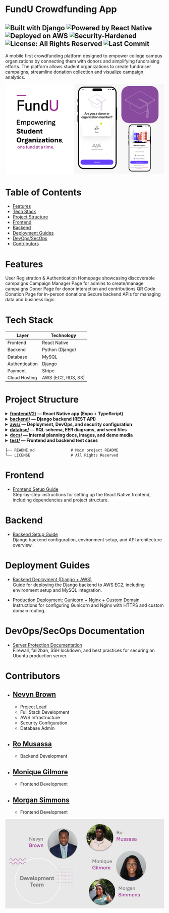 # FundU Crowdfunding App

![Built with Django](https://img.shields.io/badge/backend-Django-blue)
![Powered by React Native](https://img.shields.io/badge/frontend-React%20Native-orange)
![Deployed on AWS](https://img.shields.io/badge/deployment-AWS-232f3e)
![Security-Hardened](https://img.shields.io/badge/security-Fail2Ban%20%2B%20UFW-brightgreen)
![License: All Rights Reserved](https://img.shields.io/badge/license-All%20Rights%20Reserved-red)
![Last Commit](https://img.shields.io/github/last-commit/BrownTD/fundu-app)
---

A mobile first crowdfunding platform designed to empower college campus organizations by connecting them with donors and simplifying fundraising efforts. The platform allows student organizations to create fundraiser campaigns, streamline donation collection and visualize campaign analytics.

![FundU Logo](./docs/images/FundU.png)


# Table of Contents

- [Features](#features)
- [Tech Stack](#tech-stack)
- [Project Structure](#project-structure)
- [Frontend](#frontend)
- [Backend](#backend)
- [Deployment Guides](#deployment-guides)
- [DevOps/SecOps](#devopssecops-documentation)
- [Contributors](#contributors)

# Features

User Registration & Authentication 
Homepage showcasing discoverable campaigns
Campaign Manager Page for admins to create/manage campaigns
Donor Page for donor interaction and contributions
QR Code Donation Page for in-person donations
Secure backend APIs for managing data and business logic

# Tech Stack

| **Layer**        | **Technology**                |
|------------------|-------------------------------|
| Frontend         | React Native                  |
| Backend          | Python (Django)               |
| Database         | MySQL                         |
| Authentication   | Django                        |
| Payment          | Stripe                        |
| Cloud Hosting    | AWS (EC2, RDS, S3)            |

# Project Structure

<details>
<summary><strong><a href="frontendV2/">frontendV2/</a> — React Native app (Expo + TypeScript)</strong></summary>

```
├── app/                     # App routes and screens
├── assets/                  # Images, fonts, etc.
├── components/              # Custom UI components
├── constants/               # Shared style constants
├── hooks/                   # Custom hooks (e.g. theming)
├── ios/                     # iOS native files (Xcode)
├── package.json             # Frontend dependencies
└── tsconfig.json            # TypeScript config
```
</details>

<details>
<summary><strong><a href="backend/">backend/</a> — Django backend (REST API)</strong></summary>

```
├── app/                     # Core app: models, views, serializers, routes
├── fundu_backend/           # Project settings, URLs, WSGI/ASGI
├── manage.py                # Django CLI entry point
└── requirements.txt         # Backend dependencies
```
</details>

<details>
<summary><strong><a href="aws/">aws/</a> — Deployment, DevOps, and security configuration</strong></summary>

```
├── deployment-gunicorn-nginx.md   # Production setup (EC2 + Gunicorn + Nginx)
├── server_protection_readme.md    # Fail2Ban, UFW, SSH lockdown
└── README.md                # AWS deployment overview
```
</details>

<details>
<summary><strong><a href="database/">databse/</a> — SQL schema, EER diagrams, and seed files</strong></summary>

```
├── schema.sql               # Core table schema
├── fundu_full.sql           # Full DB dump (if included)
└── seed_and_update.sql      # Insert/update helpers
```
</details>

<details>
<summary><strong><a href="docs/">docs/</a> — Internal planning docs, images, and demo media</strong></summary>

```
├── FundU_App_Demo.mp4       # Project walkthrough video
├── images/                  # Logos, wireframes, team graphics
└── planning/                # Hackathon slides and docs
```
</details>

<details>
<summary><strong><a href="tests/">test/</a> — Frontend and backend test cases</strong></summary>

```
├── test_backend.py
└── test_frontend.js
```
</details>

```
├── README.md                # Main project README
└── LICENSE                  # All Rights Reserved
```
# Frontend
- [Frontend Setup Guide](frontendV2/README.md)  
  Step-by-step instructions for setting up the React Native frontend, including dependencies and project structure.

# Backend
- [Backend Setup Guide](backend/README.md)  
  Django backend configuration, environment setup, and API architecture overview.

# Deployment Guides
- [Backend Deployment (Django + AWS)](aws/README.md)  
  Guide for deploying the Django backend to AWS EC2, including environment setup and MySQL integration.
  
- [Production Deployment: Gunicorn + Nginx + Custom Domain](aws/deployment-gunicorn-nginx.md)  
  Instructions for configuring Gunicorn and Nginx with HTTPS and custom domain routing.

# DevOps/SecOps Documentation
- [Server Protection Documentation](aws/server_protection_readme.md)  
  Firewall, fail2ban, SSH lockdown, and best practices for securing an Ubuntu production server.

# Contributors

- ## [Nevyn Brown](https://github.com/BrownTD)
    - Project Lead
    - Full Stack Development
    - AWS Infrastructure
    - Security Configuration
    - Database Admin
- ## [Ro Musassa](https://github.com/24ro)
    -  Backend Development
- ## [Monique Gilmore](https://github.com/monique3443)
    - Frontend Development
- ## [Morgan Simmons](https://github.com/morgan0paige)
    - Frontend Development

![Development Team](./docs/images/DevelopmentTeam.png)

